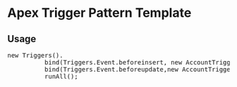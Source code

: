 # Apex Trigger Pattern Template

## Usage
  <pre>new Triggers().
          bind(Triggers.Event.beforeinsert, new AccountTriggerHandler()).
          bind(Triggers.Event.beforeupdate,new AccountTriggerHandler()).
          runAll();
  </pre>        
          
